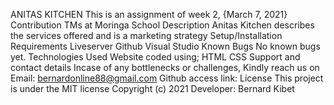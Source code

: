 ANITAS KITCHEN
This is an assignment of week 2, {March 7, 2021}
Contribution TMs at Moringa School
Description
Anitas Kitchen describes the services offered and is a marketing strategy
Setup/Installation Requirements
Liveserver 
Github
Visual Studio
Known Bugs
No known bugs yet.
Technologies Used
Website coded using;
 HTML
 CSS
Support and contact details
Incase of any bottlenecks or challenges, Kindly reach us on Email: bernardonline88@gmail.com 
Github access link:
License
This project is under the MIT license Copyright (c) 2021 Developer: Bernard Kibet